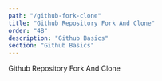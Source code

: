 ```yaml
---
path: "/github-fork-clone"
title: "Github Repository Fork And Clone"
order: "4B"
description: "Github Basics"
section: "Github Basics"
---
```


Github Repository Fork And Clone
